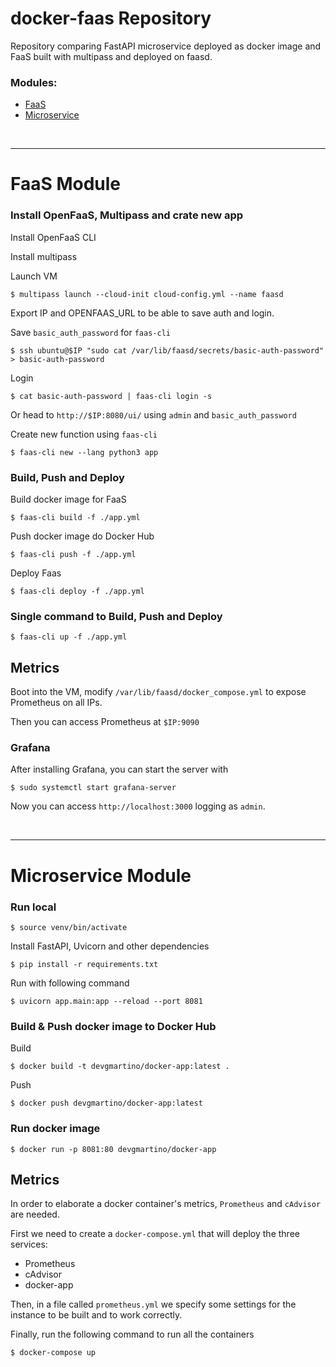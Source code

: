 # docker-faas Repository

Repository comparing FastAPI microservice deployed as docker image and FaaS 
built with multipass and deployed on faasd.

### Modules:
- [FaaS](#faas-module)
- [Microservice](#microservice-module)

<br>

---

# FaaS Module

### Install OpenFaaS, Multipass and crate new app

Install OpenFaaS CLI

Install multipass

Launch VM
```shell
$ multipass launch --cloud-init cloud-config.yml --name faasd
```

Export IP and OPENFAAS_URL to be able to save auth and login.

Save `basic_auth_password` for `faas-cli`
```shell
$ ssh ubuntu@$IP "sudo cat /var/lib/faasd/secrets/basic-auth-password" > basic-auth-password
```

Login
```shell
$ cat basic-auth-password | faas-cli login -s
```
Or head to `http://$IP:8080/ui/` using `admin` and `basic_auth_password`

Create new function using `faas-cli`

```shell
$ faas-cli new --lang python3 app
```

### Build, Push and Deploy

Build docker image for FaaS
```shell
$ faas-cli build -f ./app.yml
```

Push docker image do Docker Hub
```shell
$ faas-cli push -f ./app.yml
```

Deploy Faas
```shell
$ faas-cli deploy -f ./app.yml
```

### Single command to Build, Push and Deploy
```shell
$ faas-cli up -f ./app.yml
```

## Metrics
Boot into the VM, modify `/var/lib/faasd/docker_compose.yml` to expose Prometheus on all IPs.

Then you can access Prometheus at `$IP:9090`

### Grafana

After installing Grafana, you can start the server with

```shell
$ sudo systemctl start grafana-server
```

Now you can access `http://localhost:3000` logging as `admin`.

<br>

---

# Microservice Module

### Run local

```shell
$ source venv/bin/activate
```

Install FastAPI, Uvicorn and other dependencies
```shell
$ pip install -r requirements.txt
```

Run with following command
```shell
$ uvicorn app.main:app --reload --port 8081
```

### Build & Push docker image to Docker Hub

Build
```shell
$ docker build -t devgmartino/docker-app:latest .
```

Push
```shell
$ docker push devgmartino/docker-app:latest
```

### Run docker image
```shell
$ docker run -p 8081:80 devgmartino/docker-app
```

## Metrics

In order to elaborate a docker container's metrics, `Prometheus` and `cAdvisor` are needed.

First we need to create a `docker-compose.yml` that will deploy the three services:

 - Prometheus
 - cAdvisor
 - docker-app

Then, in a file called `prometheus.yml` we specify some settings for the instance to be built and
to work correctly.

Finally, run the following command to run all the containers
```shell
$ docker-compose up
```